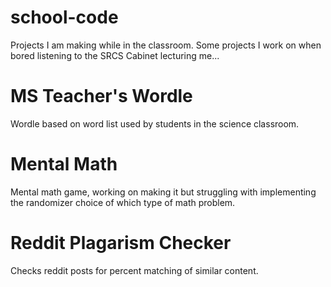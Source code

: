 # school-code
Projects I am making while in the classroom. Some projects I work on when bored listening to the SRCS Cabinet lecturing me...

# MS Teacher's Wordle
Wordle based on word list used by students in the science classroom.

# Mental Math
Mental math game, working on making it but struggling with implementing the randomizer choice of which type of math problem.

# Reddit Plagarism Checker
Checks reddit posts for percent matching of similar content.
